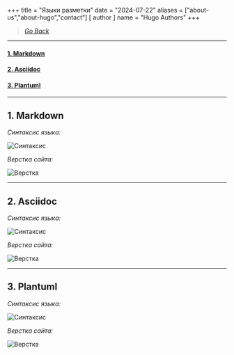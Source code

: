 +++
title = "Языки разметки"
date = "2024-07-22"
aliases = ["about-us","about-hugo","contact"]
[ author ]
  name = "Hugo Authors"
+++

>[*Go Back*](http://localhost:1313/base/)

---

#### [1. Markdown](#1-markdown)

#### [2. Asciidoc](#2-asciidoc) 

#### [3. Plantuml](#3-plantuml)

---


## 1. Markdown

*Синтаксис языка:*

![Синтаксис](/image/basic/arh_md_code.png "")

*Верстка сайта:*

![Верстка](/image/basic/arh-adoc.png "")

---

## 2. Asciidoc

*Синтаксис языка:*

![Синтаксис](/image/basic/gaid_adoc.png)

*Верстка сайта:*

![Верстка](/image/basic/gaid_image.png)

---

## 3. Plantuml

*Синтаксис языка:*

![Синтаксис](/image/basic/puml_code.png)

*Верстка сайта:*

![Верстка](/image/basic/event-image.png)